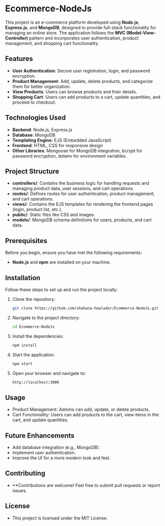 # Ecommerce-NodeJs

This project is an e-commerce platform developed using **Node.js**, **Express.js**, and **MongoDB**, designed to provide full-stack functionality for managing an online store. The application follows the **MVC (Model-View-Controller)** pattern and incorporates user authentication, product management, and shopping cart functionality.

## Features

- **User Authentication**: Secure user registration, login, and password encryption.
- **Product Management**: Add, update, delete products, and categorize them for better organization.
- **View Products**: Users can browse products and their details.
- **Shopping Cart**: Users can add products to a cart, update quantities, and proceed to checkout.

## Technologies Used

- **Backend**: Node.js, Express.js
- **Database**: MongoDB
- **Templating Engine**: EJS (Embedded JavaScript)
- **Frontend**: HTML, CSS for responsive design
- **Other Libraries**: Mongoose for MongoDB integration, bcrypt for password encryption, dotenv for environment variables.

## Project Structure

- **controllers/**: Contains the business logic for handling requests and managing product data, user sessions, and cart operations.
- **routes/**: Defines routes for user authentication, product management, and cart operations.
- **views/**: Contains the EJS templates for rendering the frontend pages (login, product list, etc.).
- **public/**: Static files like CSS and images.
- **models/**: MongoDB schema definitions for users, products, and cart data.

## Prerequisites

Before you begin, ensure you have met the following requirements:

- **Node.js** and **npm** are installed on your machine.


## Installation

Follow these steps to set up and run the project locally:

1. Clone the repository:
   ```bash
   git clone https://github.com/shohana-howlader/Ecommerce-NodeJs.git

2. Navigate to the project directory:
   ```bash
   cd Ecommerce-NodeJs

3. Install the dependencies:
   ```bash
   npm install

4. Start the application:
   ```bash
   npm start

5. Open your browser and navigate to:
   ```bash
   http://localhost:3000

## Usage
- Product Management: Admins can add, update, or delete products.
- Cart Functionality: Users can add products to the cart, view items in the cart, and update quantities.

## Future Enhancements
- Add database integration (e.g., MongoDB).
- Implement user authentication.
- Improve the UI for a more modern look and feel.
## Contributing
- **Contributions are welcome! Feel free to submit pull requests or report issues.

## License
- This project is licensed under the MIT License.


